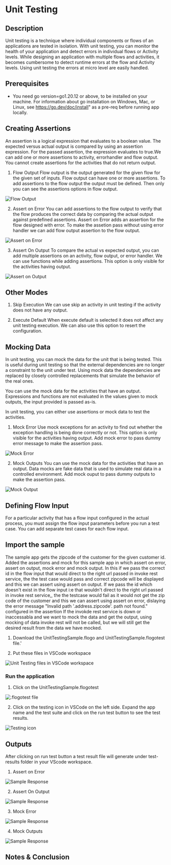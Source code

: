 # Unit Testing


## Description

Unit testing is a technique where individual components or flows of an applications are tested in isolation. With unit testing, you can monitor the health of your application and detect errors in individual flows or Activity levels. While designing an application with multiple flows and activities, it becomes cumbersome to detect runtime errors at the flow and Activity levels. Using unit testing the errors at micro level are easily handled.

## Prerequisites

* You need go version=go1.20.12 or above, to be installed on your machine. For information about go installation on Windows, Mac, or Linux, see https://go.dev/doc/install" as a pre-req before running app locally.


## Creating Assertions

An assertion is a logical expression that evaluates to a boolean value. The expected versus actual output is compared by using an assertion expression. For the passed assertion, the expression evaluates to true.We can add one or more assertions to activity, errorhandler and flow output. You cannot create assertions for the activities that do not return output. 

1. Flow Output
Flow output is the output generated for the given flow for the given set of inputs. Flow output can have one or more assertions. To add assertions to the flow output the output must be defined. Then only you can see the assertions options in flow output. 

![Flow Output](../import-screenshots/VSCode/flowoutput.png)


2. Assert on Error
You can add assertions to the flow output to verify that the flow produces the correct data by comparing the actual output against predefined assertions. Assert on Error adds an assertion for the flow designed with error. To make the assetion pass without using error handler we can add flow output assertion to the flow output. 

![Assert on Error](../import-screenshots/VSCode/assertonerror.png)

3. Assert On Output
To compare the actual vs expected output, you can add multiple assertions on an activity, flow output, or error handler. We can use functions while adding assertions. This option is only visible for the activities having output.

![Assert on Output](../import-screenshots/VSCode/assertonoutput.png)

## Other Modes

1. Skip Execution
We can use skip an activity in unit testing if the activity does not have any output. 


2. Execute Default
When execute default is selected it does not affect any unit testing execution. We can also use this option to resert the configuration.

## Mocking Data
In unit testing, you can mock the data for the unit that is being tested. This is useful during unit testing so that the external dependencies are no longer a constraint to the unit under test. Using mock data the dependencies are replaced by closely controlled replacements that simulate the behavior of the real ones.

You can use the mock data for the activities that have an output. Expressions and functions are not evaluated in the values given to mock outputs, the input provided is passed as-is.

In unit testing, you can either use assertions or mock data to test the activities.

1. Mock Error
Use mock exceptions for an activity to find out whether the exception handling is being done correctly or not. This option is only visible for the activities having output. Add mock error to pass dummy error message to make the assertion pass.

![Mock Error](../import-screenshots/VSCode/mockerror.png)

2. Mock Outputs
You can use the mock data for the activities that have an output. Data mocks are fake data that is used to simulate real data in a controlled environment. Add mock ouput to pass dummy outputs to make the assertion pass.

![Mock Output](../import-screenshots/VSCode/mockoutput.png)

## Defining Flow Input
For a particular activity that has a flow input configured in the actual process, you must assign the flow input parameters before you run a test case. You can add separate test cases for each flow input.

## Import the sample

The sample app gets the zipcode of the customer for the given customer id. Added the assertions and mock for this sample app in which assert on error, assert on output, mock error and mock output.
In this if we pass the correct id in the flow input that would direct to the right url passed in invoke rest service, the the test case would pass and correct zipcode will be displayed and this we can assert using assert on output.
If we pass the id which doesn't exist in the flow input i:e that wouldn't direct to the right url passed in invoke rest service,, the the testcase would fail as it would not get the zip code of the customer and this we can assert using assert on error, dislaying the error message "Invalid path '.address.zipcode'. path not found." configured in the assertion
If the invokde rest service is down or inaccessabla and we want to mock the data and get the output, using mocking of data invoke rest will not be called, but we will still get the desired result from the data we have mocked.




1. Download the UnitTestingSample.flogo and UnitTestingSample.flogotest file.'

2. Put these files in VSCode workspace

![Unit Testing files in VSCode workspace](../import-screenshots/VSCode/import.png)



### Run the application

1. Click on the UnitTestingSample.flogotest

![.flogotest file](../import-screenshots/VSCode/Testing.png)

2. Click on the testing icon in VSCode on the left side. Expand the app name and the test suite and click on the run test button to see the test results.

![Testing icon](../import-screenshots/VSCode/Testing1.png)




## Outputs

After clicking on run test button a test result file will generate under test-results folder in your VScode workspace.

1. Assert on Error

![Sample Response](../import-screenshots/VSCode/assertonerroroutput)

2. Assert On Output

![Sample Response](../import-screenshots/VSCode/assertonerroroutput)

3. Mock Error

![Sample Response](../import-screenshots/VSCode/mockerror)

4. Mock Outputs

![Sample Response](../import-screenshots/VSCode/mockoutput)


## Notes & Conclusion

